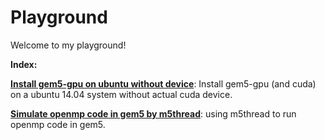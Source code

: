 # Playground

Welcome to my playground! 


**Index:**

**[Install gem5-gpu on ubuntu without device](https://github.com/WeijingShi/playground/blob/master/Install-gem5gpu-on-Ubuntu-without-device.md)**: Install gem5-gpu (and cuda) on a ubuntu 14.04 system without actual cuda device. 

**[Simulate openmp code in gem5 by m5thread](https://github.com/WeijingShi/playground/blob/master/Simulate-openmp-code-in-gem5.md)**: using m5thread to run openmp code in gem5. 
